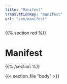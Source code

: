 ```yaml
---
title: "Manifest"
translationKey: "manifest"
url: "/en/manifest"
---
```


{{% section red %}}
# Manifest

{{% /section %}}

{{< section_file "body" >}}